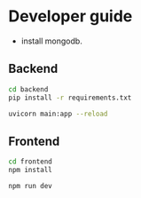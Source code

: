 # Developer guide
- install mongodb.
## Backend
```bash
cd backend
pip install -r requirements.txt

uvicorn main:app --reload
```
## Frontend
```bash
cd frontend
npm install

npm run dev
```
